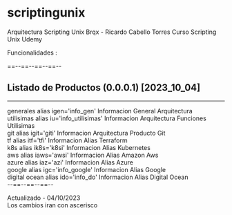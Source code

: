 # scriptingunix
Arquitectura Scripting Unix Brqx - Ricardo Cabello Torres Curso Scripting Unix Udemy

Funcionalidades : 


==--==--==--==--
## Listado de Productos  (0.0.0.1)  [2023_10_04] 
------------------------------------------
generales          alias igen='info_gen'                 Informacion General Arquitectura               \
utilisimas         alias iu='info_utilisimas'            Informacion Arquitectura Funciones Utilisimas  \
git                alias igit='giti'                     Informacion Arquitectura Producto Git          \
tf                 alias itf='tfi'                       Informacion Alias Terraform                    \
k8s                alias ik8s='k8si'                     Informacion Alias Kubernetes                   \
aws                alias iaws='awsi'                     Informacion Alias Amazon Aws                   \
azure              alias iaz='azi'                       Informacion Alias Azure                        \
google             alias igc='info_google'               Informacion Alias Google                       \
digital ocean      alias ido='info_do'                   Informacion Alias Digital Ocean                \
--==--==--==--




Actualizado - 04/10/2023            \
Los cambios iran con ascerisco
